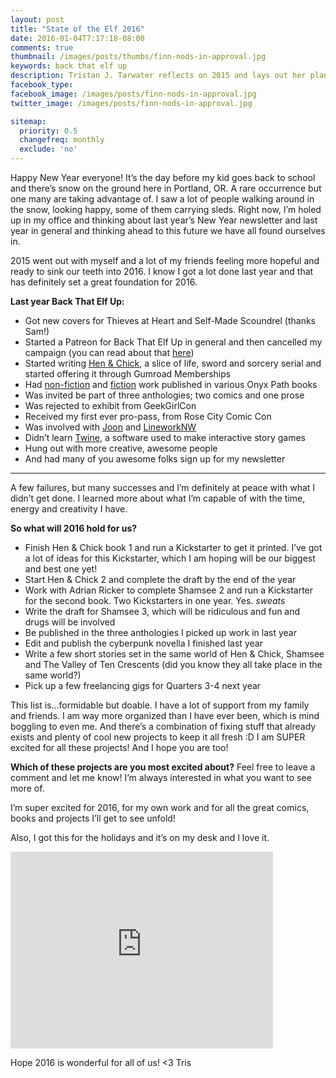 ```yaml
---
layout: post
title: "State of the Elf 2016"
date: 2016-01-04T7:17:18-08:00
comments: true
thumbnail: /images/posts/thumbs/finn-nods-in-approval.jpg
keywords: back that elf up
description: Tristan J. Tarwater reflects on 2015 and lays out her plans for the coming year. Fantasy, sci-fi, novles, comics, and more!
facebook_type:
facebook_image: /images/posts/finn-nods-in-approval.jpg
twitter_image: /images/posts/finn-nods-in-approval.jpg

sitemap:
  priority: 0.5
  changefreq: monthly
  exclude: 'no'
---
```


Happy New Year everyone! It’s the day before my kid goes back to school and there’s snow on the ground here in Portland, OR. A rare occurrence but one many are taking advantage of. I saw a lot of people walking around in the snow, looking happy, some of them carrying sleds. Right now, I’m holed up in my office and thinking about last year’s New Year newsletter and last year in general and thinking ahead to this future we have all found ourselves in.

2015 went out with myself and a lot of my friends feeling more hopeful and ready to sink our teeth into 2016. I know I got a lot done last year and that has definitely set a great foundation for 2016.

**Last year Back That Elf Up:**

- Got new covers for Thieves at Heart and Self-Made Scoundrel (thanks Sam!)
- Started a Patreon for Back That Elf Up in general and then cancelled my campaign (you can read about that [here](http://backthatelfup.us5.list-manage.com/track/click?u=8ac42c027c15ee52a0e2644af&id=e3ba1fe707&e=602e761251))
- Started writing [Hen & Chick](http://backthatelfup.us5.list-manage.com/track/click?u=8ac42c027c15ee52a0e2644af&id=1ea7db734c&e=602e761251), a slice of life, sword and sorcery serial and started offering it through Gumroad Memberships
- Had [non-fiction](http://backthatelfup.us5.list-manage.com/track/click?u=8ac42c027c15ee52a0e2644af&id=783969c55b&e=602e761251) and [fiction](http://backthatelfup.us5.list-manage.com/track/click?u=8ac42c027c15ee52a0e2644af&id=933e1a1517&e=602e761251) work published in various Onyx Path books
- Was invited be part of three anthologies; two comics and one prose
- Was rejected to exhibit from GeekGirlCon
- Received my first ever pro-pass, from Rose City Comic Con
- Was involved with [Joon](http://backthatelfup.us5.list-manage.com/track/click?u=8ac42c027c15ee52a0e2644af&id=bcdadeef79&e=602e761251) and [LineworkNW](http://backthatelfup.us5.list-manage.com/track/click?u=8ac42c027c15ee52a0e2644af&id=c4458dcc98&e=602e761251)
- Didn’t learn [Twine](http://backthatelfup.us5.list-manage.com/track/click?u=8ac42c027c15ee52a0e2644af&id=2ab6f703ed&e=602e761251), a software used to make interactive story games
- Hung out with more creative, awesome people
- And had many of you awesome folks sign up for my newsletter

<hr>

A few failures, but many successes and I’m definitely at peace with what I didn’t get done. I learned more about what I’m capable of with the time, energy and creativity I have.

**So what will 2016 hold for us?**

- Finish Hen & Chick book 1 and run a Kickstarter to get it printed. I’ve got a lot of ideas for this Kickstarter, which I am hoping will be our biggest and best one yet!
- Start Hen & Chick 2 and complete the draft by the end of the year
- Work with Adrian Ricker to complete Shamsee 2 and run a Kickstarter for the second book. Two Kickstarters in one year. Yes. *sweats*
- Write the draft for Shamsee 3, which will be ridiculous and fun and drugs will be involved
- Be published in the three anthologies I picked up work in last year
- Edit and publish the cyberpunk novella I finished last year
- Write a few short stories set in the same world of Hen & Chick, Shamsee and The Valley of Ten Crescents (did you know they all take place in the same world?)
- Pick up a few freelancing gigs for Quarters 3-4 next year

This list is...formidable but doable. I have a lot of support from my family and friends. I am way more organized than I have ever been, which is mind boggling to even me. And there’s a combination of fixing stuff that already exists and plenty of cool new projects to keep it all fresh :D I am SUPER excited for all these projects! And I hope you are too!

**Which of these projects are you most excited about?** Feel free to leave a comment and let me know! I’m always interested in what you want to see more of.

I’m super excited for 2016, for my own work and for all the great comics, books and projects I’ll get to see unfold!

 
Also, I got this for the holidays and it’s on my desk and I love it.
<iframe width="420" height="315" src="https://www.youtube.com/embed/K4VElVt_Nxs" frameborder="0" allowfullscreen></iframe>

Hope 2016 is wonderful for all of us!
<3
Tris